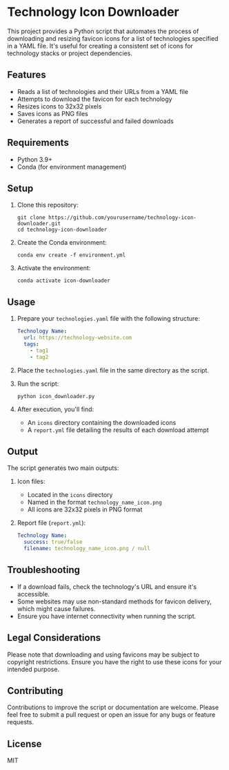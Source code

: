 # Technology Icon Downloader

This project provides a Python script that automates the process of downloading and resizing favicon icons for a list of technologies specified in a YAML file. It's useful for creating a consistent set of icons for technology stacks or project dependencies.

## Features

- Reads a list of technologies and their URLs from a YAML file
- Attempts to download the favicon for each technology
- Resizes icons to 32x32 pixels
- Saves icons as PNG files
- Generates a report of successful and failed downloads

## Requirements

- Python 3.9+
- Conda (for environment management)

## Setup

1. Clone this repository:

   ```
   git clone https://github.com/yourusername/technology-icon-downloader.git
   cd technology-icon-downloader
   ```

2. Create the Conda environment:

   ```
   conda env create -f environment.yml
   ```

3. Activate the environment:
   ```
   conda activate icon-downloader
   ```

## Usage

1. Prepare your `technologies.yaml` file with the following structure:

   ```yaml
   Technology Name:
     url: https://technology-website.com
     tags:
       - tag1
       - tag2
   ```

2. Place the `technologies.yaml` file in the same directory as the script.

3. Run the script:

   ```
   python icon_downloader.py
   ```

4. After execution, you'll find:
   - An `icons` directory containing the downloaded icons
   - A `report.yml` file detailing the results of each download attempt

## Output

The script generates two main outputs:

1. Icon files:

   - Located in the `icons` directory
   - Named in the format `technology_name_icon.png`
   - All icons are 32x32 pixels in PNG format

2. Report file (`report.yml`):
   ```yaml
   Technology Name:
     success: true/false
     filename: technology_name_icon.png / null
   ```

## Troubleshooting

- If a download fails, check the technology's URL and ensure it's accessible.
- Some websites may use non-standard methods for favicon delivery, which might cause failures.
- Ensure you have internet connectivity when running the script.

## Legal Considerations

Please note that downloading and using favicons may be subject to copyright restrictions. Ensure you have the right to use these icons for your intended purpose.

## Contributing

Contributions to improve the script or documentation are welcome. Please feel free to submit a pull request or open an issue for any bugs or feature requests.

## License

MIT
